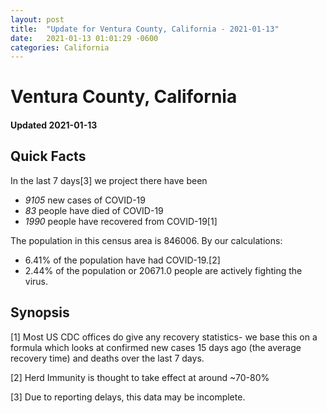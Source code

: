 ```yaml
---
layout: post
title:  "Update for Ventura County, California - 2021-01-13"
date:   2021-01-13 01:01:29 -0600
categories: California
---
```


# Ventura County, California
#### Updated 2021-01-13

## Quick Facts

In the last 7 days[3] we project there have been
- *9105* new cases of COVID-19
- *83* people have died of COVID-19
- *1990* people have recovered from COVID-19[1]

The population in this census area is 846006. By our calculations:
- 6.41% of the population have had COVID-19.[2]
- 2.44% of the population or 20671.0 people are actively fighting the virus.

## Synopsis




[1] Most US CDC offices do give any recovery statistics- we base this on a formula which looks at confirmed new cases
15 days ago (the average recovery time) and deaths over the last 7 days.

[2] Herd Immunity is thought to take effect at around ~70-80%

[3] Due to reporting delays, this data may be incomplete.
 
    